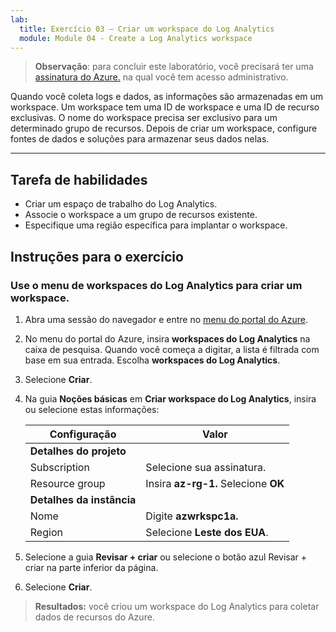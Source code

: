 ```yaml
---
lab:
  title: Exercício 03 – Criar um workspace do Log Analytics
  module: Module 04 - Create a Log Analytics workspace
---
```



>**Observação**: para concluir este laboratório, você precisará ter uma [assinatura do Azure.](https://azure.microsoft.com/en-us/free/?azure-portal=true) na qual você tem acesso administrativo. 


Quando você coleta logs e dados, as informações são armazenadas em um workspace. Um workspace tem uma ID de workspace e uma ID de recurso exclusivas. O nome do workspace precisa ser exclusivo para um determinado grupo de recursos. Depois de criar um workspace, configure fontes de dados e soluções para armazenar seus dados nelas. 

---

## Tarefa de habilidades

- Criar um espaço de trabalho do Log Analytics.
- Associe o workspace a um grupo de recursos existente.
- Especifique uma região específica para implantar o workspace.

## Instruções para o exercício 

### Use o menu de workspaces do Log Analytics para criar um workspace.

1. Abra uma sessão do navegador e entre no [menu do portal do Azure](https://portal.azure.com/).
   
2. No menu do portal do Azure, insira **workspaces do Log Analytics** na caixa de pesquisa. Quando você começa a digitar, a lista é filtrada com base em sua entrada. Escolha **workspaces do Log Analytics**.

4. Selecione **Criar**.

5. Na guia **Noções básicas** em **Criar workspace do Log Analytics**, insira ou selecione estas informações:
   
   |Configuração|Valor|
   |---|---|
   |**Detalhes do projeto**|
   |Subscription|Selecione sua assinatura.|
   |Resource group|Insira **az-rg-1.** Selecione **OK**|
   |**Detalhes da instância**|
   |Nome|Digite **azwrkspc1a.**|
   |Region|Selecione **Leste dos EUA**.|

6. Selecione a guia **Revisar + criar** ou selecione o botão azul Revisar + criar na parte inferior da página.
  
8. Selecione **Criar**.

> **Resultados:** você criou um workspace do Log Analytics para coletar dados de recursos do Azure.
